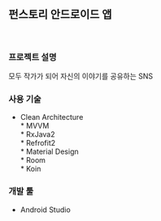 ## 펀스토리 안드로이드 앱
<br>

### 프로젝트 설명

모두 작가가 되어 자신의 이야기를 공유하는 SNS

### 사용 기술

* Clean Architecture <br> * MVVM <br> * RxJava2 <br> * Refrofit2 <br> * Material Design <br> * Room <br> * Koin

### 개발 툴

* Android Studio
